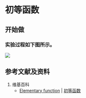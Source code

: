 # 初等函数

## 开始做

### 实验过程如下图所示。

![](/images/函数与解析几何/初等函数/初等函数/1a1.jpg)

## 参考文献及资料

1. 维基百科
	- [Elementary function](https://en.wikipedia.org/wiki/Elementary_function) | [初等函数](https://zh.wikipedia.org/wiki/初等函数) 
